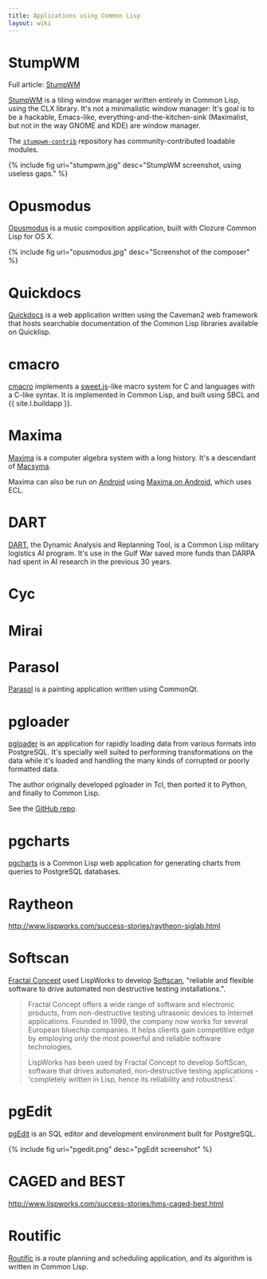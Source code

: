 ```yaml
---
title: Applications using Common Lisp
layout: wiki
---
```


# StumpWM

Full article: [StumpWM](/wiki/stumpwm.html)

[StumpWM](https://github.com/stumpwm/stumpwm) is a tiling window manager written
entirely in Common Lisp, using the CLX library. It's not a minimalistic window
manager: It's goal is to be a hackable, Emacs-like,
everything-and-the-kitchen-sink (Maximalist, but not in the way GNOME and KDE)
are window manager.

The [`stumpwm-contrib`](https://github.com/stumpwm/stumpwm-contrib) repository
has community-contributed loadable modules.

{% include fig uri="stumpwm.jpg" desc="StumpWM screenshot, using useless gaps." %}

# Opusmodus

[Opusmodus](http://opusmodus.com/) is a music composition application, built
with Clozure Common Lisp for OS X.

{% include fig uri="opusmodus.jpg" desc="Screenshot of the composer" %}

# Quickdocs

[Quickdocs](http://quickdocs.org/) is a web application written using the
Caveman2 web framework that hosts searchable documentation of the Common Lisp
libraries available on Quicklisp.

# cmacro

[cmacro](https://github.com/eudoxia0/cmacro) implements a
[sweet.js](http://sweetjs.org/)-like macro system for C and languages with a
C-like syntax. It is implemented in Common Lisp, and built using SBCL and
{{ site.l.buildapp }}.

# Maxima

[Maxima](http://maxima.sourceforge.net/) is a computer algebra system with a
long history. It's a descendant of [Macsyma][macsyma].

Maxima can also be run on [Android](/wiki/platforms/android.html) using
[Maxima on Android][maximadroid], which uses ECL.

[macsyma]: http://en.wikipedia.org/wiki/Macsyma
[maximadroid]: https://sites.google.com/site/maximaonandroid/

# DART

[DART][dart], the Dynamic Analysis and Replanning Tool, is a Common Lisp
military logistics AI program. It's use in the Gulf War saved more funds than
DARPA had spent in AI research in the previous 30 years.

[dart]: http://en.wikipedia.org/wiki/Dynamic_Analysis_and_Replanning_Tool

# Cyc

# Mirai

# Parasol

[Parasol][parasol] is a painting application written using CommonQt.

[parasol]: https://github.com/Shinmera/parasol

# pgloader

[pgloader][pgloader] is an application for rapidly loading data from various
formats into PostgreSQL. It's specially well suited to performing
transformations on the data while it's loaded and handling the many kinds of
corrupted or poorly formatted data.

The author originally developed pgloader in Tcl, then ported it to Python, and
finally to Common Lisp.

See the [GitHub repo][pgloadergh].

[pgloader]: http://pgloader.io/
[pgloadergh]: https://github.com/dimitri/pgloader

# pgcharts

[pgcharts][pgcharts] is a Common Lisp web application for generating charts from
queries to PostgreSQL databases.

[pgcharts]: https://github.com/dimitri/pgcharts

# Raytheon

http://www.lispworks.com/success-stories/raytheon-siglab.html

# Softscan

[Fractal Concept][fractal] used LispWorks to develop [Softscan][softscan],
"reliable and flexible software to drive automated non destructive testing
installations.".

>Fractal Concept offers a wide range of software and electronic products, from
>non-destructive testing ultrasonic devices to Internet applications. Founded in
>1999, the company now works for several European bluechip companies. It helps
>clients gain competitive edge by employing only the most powerful and reliable
>software technologies.
>
>LispWorks has been used by Fractal Concept to develop SoftScan, software that
>drives automated, non-destructive testing applications - 'completely written in
>Lisp, hence its reliability and robustness'.

[fractal]: http://www.fractalconcept.com/asp/RaZ7/sdataQ0hycOvgCeWYDM==/sdataQuEY-NQ=
[softscan]: http://www.lispworks.com/success-stories/fractalconcept-softscan.html

# pgEdit

[pgEdit][pgedit] is an SQL editor and development environment built for
PostgreSQL.

{% include fig uri="pgedit.png" desc="pgEdit screenshot" %}

[pgedit]: http://www.lispworks.com/success-stories/pgedit.html

# CAGED and BEST

http://www.lispworks.com/success-stories/hms-caged-best.html

# Routific

[Routific](https://routific.com/) is a route planning and scheduling
application, and its algorithm is written in Common Lisp.
